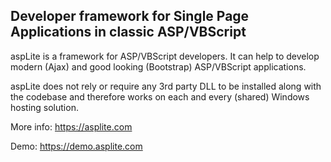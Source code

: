 ## Developer framework for Single Page Applications in classic ASP/VBScript

aspLite is a framework for ASP/VBScript developers. It can help to develop modern (Ajax) and good looking (Bootstrap) ASP/VBScript applications. 

aspLite does not rely or require any 3rd party DLL to be installed along with the codebase and therefore works on each and every (shared) Windows hosting solution.

More info: https://asplite.com

Demo: https://demo.asplite.com
